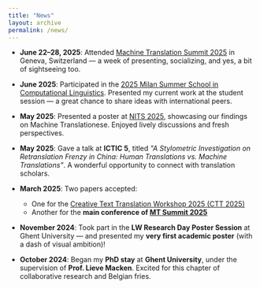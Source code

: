 ```yaml
---
title: "News"
layout: archive
permalink: /news/
---
```



- **June 22–28, 2025**: Attended [Machine Translation Summit 2025](https://mtsummit2025.unige.ch/programme.html) in Geneva, Switzerland — a week of presenting, socializing, and yes, a bit of sightseeing too.

- **June 2025**: Participated in the [2025 Milan Summer School in Computational Linguistics](https://www.ai-lc.it/lectures/lectures-2025/). Presented my current work at the student session — a great chance to share ideas with international peers.

- **May 2025**: Presented a poster at [NITS 2025](https://nitsnetwork.github.io/), showcasing our findings on Machine Translationese. Enjoyed lively discussions and fresh perspectives.

- **May 2025**: Gave a talk at **ICTIC 5**, titled *"A Stylometric Investigation on Retranslation Frenzy in China: Human Translations vs. Machine Translations"*. A wonderful opportunity to connect with translation scholars.

- **March 2025**: Two papers accepted:
  - One for the [Creative Text Translation Workshop 2025 (CTT 2025)](https://ctt2025.ccl.kuleuven.be/)
  - Another for the **main conference of [MT Summit 2025](https://mtsummit2025.unige.ch/programme.html)**

- **November 2024**: Took part in the **LW Research Day Poster Session** at Ghent University — and presented my **very first academic poster** (with a dash of visual ambition)!

- **October 2024**: Began my **PhD stay** at **Ghent University**, under the supervision of **Prof. Lieve Macken**. Excited for this chapter of collaborative research and Belgian fries.
